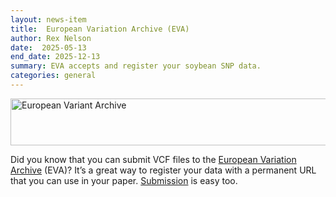 ```yaml
---
layout: news-item
title:  European Variation Archive (EVA)
author: Rex Nelson
date:  2025-05-13
end_date: 2025-12-13
summary: EVA accepts and register your soybean SNP data.
categories: general    
---
```


<div>
  <img class="uk-margin-remove" src="https://data.soybase.org/annex/Glycine/max/images/blog/EVA)logo" width="513" height="75" alt="European Variant Archive">
  <p> Did you know that you can submit VCF files to the <a href="https://www.ebi.ac.uk/eva/" target="_blank">European Variation Archive</a> (EVA)?  It’s a great way to register your data with a permanent URL that you can use in your paper.  <a href="https://www.ebi.ac.uk/eva/?Submit-Data" target="_blank">Submission</a> is easy too.
</p>
</div>
